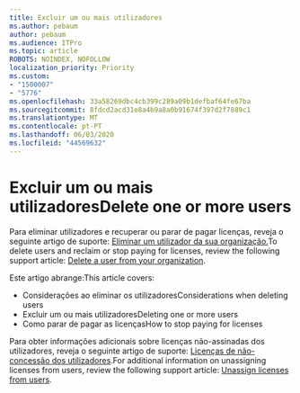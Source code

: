 ```yaml
---
title: Excluir um ou mais utilizadores
ms.author: pebaum
author: pebaum
ms.audience: ITPro
ms.topic: article
ROBOTS: NOINDEX, NOFOLLOW
localization_priority: Priority
ms.custom:
- "1500007"
- "5776"
ms.openlocfilehash: 33a58269dbc4cb399c289a09b1defbaf64fe67ba
ms.sourcegitcommit: 8fdcd2acd31e8a4b9a8a0b91674f397d2f7889c1
ms.translationtype: MT
ms.contentlocale: pt-PT
ms.lasthandoff: 06/03/2020
ms.locfileid: "44569632"
---
```

# <a name="delete-one-or-more-users"></a><span data-ttu-id="11c61-102">Excluir um ou mais utilizadores</span><span class="sxs-lookup"><span data-stu-id="11c61-102">Delete one or more users</span></span>

<span data-ttu-id="11c61-103">Para eliminar utilizadores e recuperar ou parar de pagar licenças, reveja o seguinte artigo de suporte: [Eliminar um utilizador da sua organização.](https://docs.microsoft.com/microsoft-365/admin/add-users/delete-a-user?view=o365-worldwide)</span><span class="sxs-lookup"><span data-stu-id="11c61-103">To delete users and reclaim or stop paying for licenses, review the following support article:  [Delete a user from your organization](https://docs.microsoft.com/microsoft-365/admin/add-users/delete-a-user?view=o365-worldwide).</span></span>

<span data-ttu-id="11c61-104">Este artigo abrange:</span><span class="sxs-lookup"><span data-stu-id="11c61-104">This article covers:</span></span>

- <span data-ttu-id="11c61-105">Considerações ao eliminar os utilizadores</span><span class="sxs-lookup"><span data-stu-id="11c61-105">Considerations when deleting users</span></span>
- <span data-ttu-id="11c61-106">Excluir um ou mais utilizadores</span><span class="sxs-lookup"><span data-stu-id="11c61-106">Deleting one or more users</span></span>
- <span data-ttu-id="11c61-107">Como parar de pagar as licenças</span><span class="sxs-lookup"><span data-stu-id="11c61-107">How to stop paying for licenses</span></span>

<span data-ttu-id="11c61-108">Para obter informações adicionais sobre licenças não-assinadas dos utilizadores, reveja o seguinte artigo de suporte: [Licenças de não-concessão dos utilizadores](https://docs.microsoft.com/microsoft-365/admin/manage/remove-licenses-from-users?view=o365-worldwide).</span><span class="sxs-lookup"><span data-stu-id="11c61-108">For additional information on unassigning licenses from users, review the following support article: [Unassign licenses from users](https://docs.microsoft.com/microsoft-365/admin/manage/remove-licenses-from-users?view=o365-worldwide).</span></span>